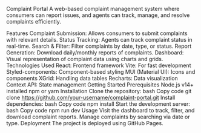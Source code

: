 Complaint Portal
A web-based complaint management system where consumers can report issues, and agents can track, manage, and resolve complaints efficiently.

Features
Complaint Submission: Allows consumers to submit complaints with relevant details.
Status Tracking: Agents can track complaint status in real-time.
Search & Filter: Filter complaints by date, type, or status.
Report Generation: Download daily/monthly reports of complaints.
Dashboard: Visual representation of complaint data using charts and grids.
Technologies Used
React: Frontend framework
Vite: For fast development
Styled-components: Component-based styling
MUI (Material UI): Icons and components
XGrid: Handling data tables
Recharts: Data visualization
Context API: State management
Getting Started
Prerequisites
Node.js v14+ installed
npm or yarn
Installation
Clone the repository:
bash
Copy code
git clone https://github.com/your-username/complaint-portal.git
Install dependencies:
bash
Copy code
npm install
Start the development server:
bash
Copy code
npm run dev
Usage
Visit the dashboard to track, filter, and download complaint reports.
Manage complaints by searching via date or type.
Deployment
The project is deployed using GitHub Pages.
